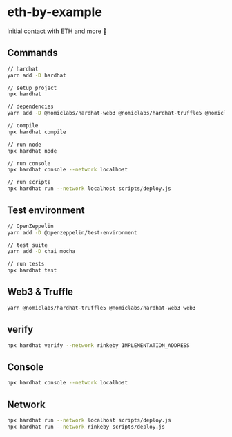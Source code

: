 # eth-by-example

Initial contact with ETH and more 🎉

## Commands

```sh
// hardhat
yarn add -D hardhat

// setup project
npx hardhat

// dependencies
yarn add -D @nomiclabs/hardhat-web3 @nomiclabs/hardhat-truffle5 @nomiclabs/hardhat-ethers ethers

// compile
npx hardhat compile

// run node
npx hardhat node

// run console
npx hardhat console --network localhost

// run scripts
npx hardhat run --network localhost scripts/deploy.js
```

## Test environment

```sh
// OpenZeppelin
yarn add -D @openzeppelin/test-environment

// test suite
yarn add -D chai mocha

// run tests
npx hardhat test
```

## Web3 & Truffle

```sh
yarn @nomiclabs/hardhat-truffle5 @nomiclabs/hardhat-web3 web3
```

## verify

```sh
npx hardhat verify --network rinkeby IMPLEMENTATION_ADDRESS
```

## Console

```sh
npx hardhat console --network localhost
```

## Network

```sh
npx hardhat run --network localhost scripts/deploy.js
npx hardhat run --network rinkeby scripts/deploy.js
```
